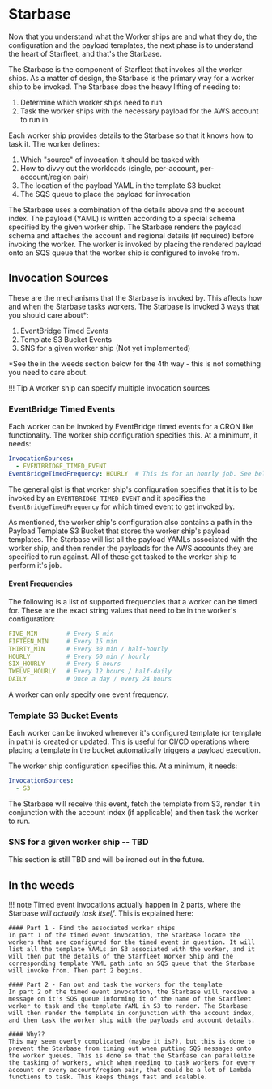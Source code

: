 # Starbase

Now that you understand what the Worker ships are and what they do, the configuration and the payload templates, the next phase is to understand the heart of Starfleet, and that's the Starbase.

The Starbase is the component of Starfleet that invokes all the worker ships. As a matter of design, the Starbase is the primary way for a worker ship to be invoked. The Starbase does the heavy lifting of needing to:

1. Determine which worker ships need to run
2. Task the worker ships with the necessary payload for the AWS account to run in

Each worker ship provides details to the Starbase so that it knows how to task it. The worker defines:

1. Which "source" of invocation it should be tasked with
1. How to divvy out the workloads (single, per-account, per-account/region pair)
1. The location of the payload YAML in the template S3 bucket
1. The SQS queue to place the payload for invocation

The Starbase uses a combination of the details above and the account index. The payload (YAML) is written according to a special schema specified by the given worker ship. The Starbase renders the payload schema and attaches the account and regional details (if required) before invoking the worker. The worker is invoked by placing the rendered payload onto an SQS queue that the worker ship is configured to invoke from.

## Invocation Sources
These are the mechanisms that the Starbase is invoked by. This affects how and when the Starbase tasks workers.  The Starbase is invoked 3 ways that you should care about*:

1. EventBridge Timed Events
1. Template S3 Bucket Events
1. SNS for a given worker ship (Not yet implemented)

*See the in the weeds section below for the 4th way - this is not something you need to care about.

!!! Tip
    A worker ship can specify multiple invocation sources

### EventBridge Timed Events
Each worker can be invoked by EventBridge timed events for a CRON like functionality. The worker ship configuration specifies this. At a minimum, it needs:

```yaml
InvocationSources:
  - EVENTBRIDGE_TIMED_EVENT
EventBridgeTimedFrequency: HOURLY  # This is for an hourly job. See below for the types.
```

The general gist is that worker ship's configuration specifies that it is to be invoked by an `EVENTBRIDGE_TIMED_EVENT` and it specifies the `EventBridgeTimedFrequency` for which timed event to get invoked by.

As mentioned, the worker ship's configuration also contains a path in the Payload Template S3 Bucket that stores the worker ship's payload templates. The Starbase will list all the payload YAMLs associated with the worker ship, and then render the payloads for the AWS accounts they are specified to run against. All of these get tasked to the worker ship to perform it's job.

#### Event Frequencies
The following is a list of supported frequencies that a worker can be timed for. These are the exact string values that need to be in the worker's configuration:

```yaml
FIVE_MIN        # Every 5 min
FIFTEEN_MIN     # Every 15 min
THIRTY_MIN      # Every 30 min / half-hourly
HOURLY          # Every 60 min / hourly
SIX_HOURLY      # Every 6 hours
TWELVE_HOURLY   # Every 12 hours / half-daily
DAILY           # Once a day / every 24 hours
```

A worker can only specify one event frequency.

### Template S3 Bucket Events
Each worker can be invoked whenever it's configured template (or template in path) is created or updated. This is useful for CI/CD operations where placing a template in the bucket automatically triggers a payload execution.

The worker ship configuration specifies this. At a minimum, it needs:

```yaml
InvocationSources:
  - S3
```

The Starbase will receive this event, fetch the template from S3, render it in conjunction with the account index (if applicable) and then task the worker to run.

### SNS for a given worker ship -- TBD
This section is still TBD and will be ironed out in the future.


## In the weeds

!!! note
    Timed event invocations actually happen in 2 parts, where the Starbase _will actually task itself_. This is explained here:

    #### Part 1 - Find the associated worker ships
    In part 1 of the timed event invocation, the Starbase locate the workers that are configured for the timed event in question. It will list all the template YAMLs in S3 associated with the worker, and it will then put the details of the Starfleet Worker Ship and the corresponding template YAML path into an SQS queue that the Starbase will invoke from. Then part 2 begins.

    #### Part 2 - Fan out and task the workers for the template
    In part 2 of the timed event invocation, the Starbase will receive a message on it's SQS queue informing it of the name of the Starfleet worker to task and the template YAML in S3 to render. The Starbase will then render the template in conjunction with the account index, and then task the worker ship with the payloads and account details.

    #### Why??
    This may seem overly complicated (maybe it is?), but this is done to prevent the Starbase from timing out when putting SQS messages onto the worker queues. This is done so that the Starbase can parallelize the tasking of workers, which when needing to task workers for every account or every account/region pair, that could be a lot of Lambda functions to task. This keeps things fast and scalable.
